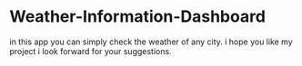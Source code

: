 # Weather-Information-Dashboard

in this app you can simply check the weather of any city.
i hope you like my project 
 i look forward for your suggestions.
